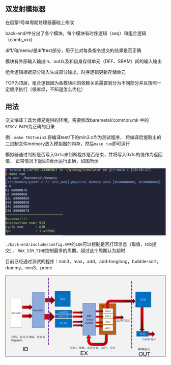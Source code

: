 ## 双发射模拟器

在启蒙1号单周期处理器基础上修改

back-end/中分出了各个模块，每个模块有时序逻辑（seq）和组合逻辑（comb_xxx)

diff/和/nemu/是difftest部分，用于比对每条指令提交的结果是否正确

模块有外部输入输出in、out以及和自身存储单元（DFF、SRAM）间的输入输出

组合逻辑根据部分输入生成部分输出，时序逻辑更新存储单元

TOP为顶层，组合逻辑因为各模块间的依赖关系需要划分为不同部分并且按照一定顺序执行（很麻烦，不知道怎么优化）

## 用法

交叉编译工具为师兄提供的环境，需要修改baremetal/common.mk
中的`RISCV_PATH`为正确的目录

例：`make TEST=min3` 将编译test/下的min3.c作为测试程序，
将编译后提取出的二进制文件memory放入模拟器的内存，然后`make run`即可运行

模拟器通过判断是否写入0x1c来判断程序是否结束，并将写入0x1c的值作为返回值，
正常情况下返回0表示运行正确，如图所示

![success](./success.png)

`./back-end/include/config.h`中的`LOG`可以控制是否打印信息（取值，rob提交），
`MAX_SIM_TIME`控制最多的周期，超过这个周期认为超时

目前已经通过测试的程序：min3，max，add，add-longlong，bubble-sort，dummy，min3，prime

![后端架构图](./图片1.png)


